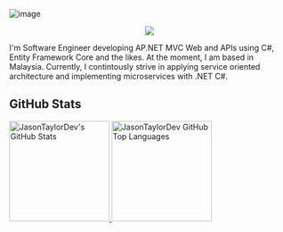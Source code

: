 ![image](https://user-images.githubusercontent.com/25144992/197199575-34ed7d90-d876-4b4f-9516-0713a90a120e.png)
 
 <p align="center"> <a href="https://www.linkedin.com/in/yasin-magan-3a1522ba/"><img src="https://img.shields.io/badge/-LinkedIn-2D2B55?style=flat-square&logo=linkedin&logoColor=white"/></a></p>

I'm Software Engineer developing AP.NET MVC Web  and APIs using C#, Entity Framework Core and the likes. At the moment, I am based in Malaysia. Currently, I contintously strive in applying service oriented architecture and  implementing microservices with .NET C#. 

## GitHub Stats

<a href="https://github.com/yasin-magan">
  <img height="180em" src="https://github-readme-stats.vercel.app/api?username=Yasin-Magan&show_icons=true&theme=shades-of-purple&count_private=true" alt="JasonTaylorDev's GitHub Stats" />
  <img height="180em" src="https://github-readme-stats.vercel.app/api/top-langs/?username=Yasin-Magan&theme=shades-of-purple&layout=compact" 
    alt="JasonTaylorDev GitHub Top Languages" />
</a>
